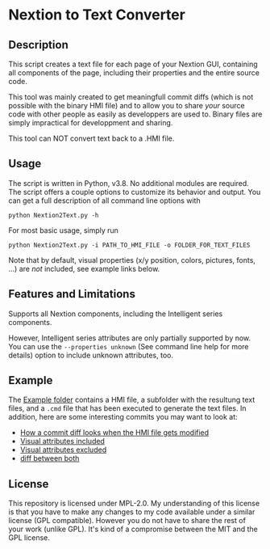 # Nextion to Text Converter

## Description

This script creates a text file for each page of your Nextion GUI, containing all components of the page, including their properties and the entire source code.

This tool was mainly created to get meaningfull commit diffs (which is not possible with the binary HMI file) and to allow you to share *your* source code with other people as easily as developpers are used to. Binary files are simply impractical for developpment and sharing.

This tool can NOT convert text back to a .HMI file. 

## Usage

The script is written in Python, v3.8. No additional modules are required. 
The script offers a couple options to customize its behavior and output. You can get a full description of all command line options with

```python Nextion2Text.py -h```

For most basic usage, simply run

```python Nextion2Text.py -i PATH_TO_HMI_FILE -o FOLDER_FOR_TEXT_FILES```

Note that by default, visual properties (x/y position, colors, pictures, fonts, ...) are *not* included, see example links below.

## Features and Limitations

Supports all Nextion components, including the Intelligent series components. 

However, Intelligent series attributes are only partially supported by now. You can use the `--properties unknown` (See command line help for more details) option to include unknown attributes, too. 

## Example

The [Example folder](/Example) contains a HMI file, a subfolder with the resultung text files, and a `.cmd` file that has been executed to generate the text files. In addition, here are some interesting commits you may want to look at: 
* [How a commit diff looks when the HMI file gets modified](https://github.com/MMMZZZZ/Nextion2Text/commit/e7aa62c85d3041022f8cb8209b569766fcae8477)
* [Visual attributes included](https://github.com/MMMZZZZ/Nextion2Text/blob/cf06bb44621ae505129b2297d8cff55afdaf298c/Example/Syntherrupter_Nextion_Code/Menu.txt)
* [Visual attributes excluded](https://github.com/MMMZZZZ/Nextion2Text/blob/6f858edb0d3eca1824900fcacd19ab91ff8e2af8/Example/Syntherrupter_Nextion_Code/Menu.txt)
* [diff between both](https://github.com/MMMZZZZ/Nextion2Text/commit/cf06bb44621ae505129b2297d8cff55afdaf298c)

## License

This repository is licensed under MPL-2.0. My understanding of this license is that you have to make any changes to my code available under a similar license (GPL compatible). However you do not have to share the rest of your work (unlike GPL). It's kind of a compromise between the MIT and the GPL license. 
